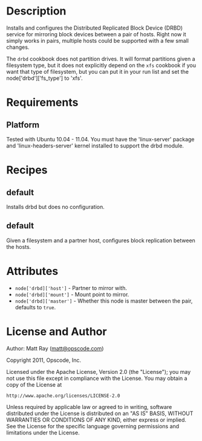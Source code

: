 Description
===========
Installs and configures the Distributed Replicated Block Device (DRBD) service for mirroring block devices between a pair of hosts. Right now it simply works in pairs, multiple hosts could be supported with a few small changes.

The `drbd` cookbook does not partition drives. It will format partitions given a filesystem type, but it does not explicitly depend on the `xfs` cookbook if you want that type of filesystem, but you can put it in your run list and set the node['drbd']['fs_type'] to 'xfs'.

Requirements
============
Platform
--------
Tested with Ubuntu 10.04 - 11.04. You must have the 'linux-server' package and 'linux-headers-server' kernel installed to support the drbd module. 

Recipes
=======
default
-------
Installs drbd but does no configuration.

default
-------
Given a filesystem and a partner host, configures block replication between the hosts.

Attributes
==========
* `node['drbd]['host']` - Partner to mirror with.
* `node['drbd]['mount']` - Mount point to mirror.
* `node['drbd]['master']` - Whether this node is master between the pair, defaults to `true`.

License and Author
==================

Author: Matt Ray (<matt@opscode.com>)

Copyright 2011, Opscode, Inc.

Licensed under the Apache License, Version 2.0 (the "License");
you may not use this file except in compliance with the License.
You may obtain a copy of the License at

    http://www.apache.org/licenses/LICENSE-2.0

Unless required by applicable law or agreed to in writing, software
distributed under the License is distributed on an "AS IS" BASIS,
WITHOUT WARRANTIES OR CONDITIONS OF ANY KIND, either express or implied.
See the License for the specific language governing permissions and
limitations under the License.
